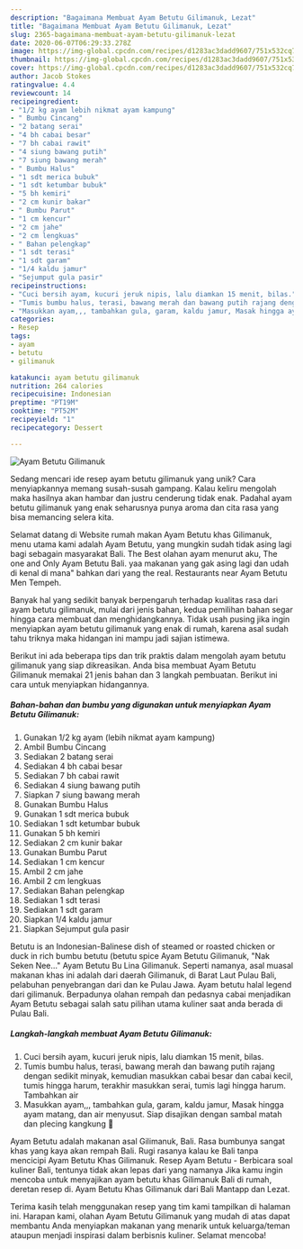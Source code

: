 ```yaml
---
description: "Bagaimana Membuat Ayam Betutu Gilimanuk, Lezat"
title: "Bagaimana Membuat Ayam Betutu Gilimanuk, Lezat"
slug: 2365-bagaimana-membuat-ayam-betutu-gilimanuk-lezat
date: 2020-06-07T06:29:33.278Z
image: https://img-global.cpcdn.com/recipes/d1283ac3dadd9607/751x532cq70/ayam-betutu-gilimanuk-foto-resep-utama.jpg
thumbnail: https://img-global.cpcdn.com/recipes/d1283ac3dadd9607/751x532cq70/ayam-betutu-gilimanuk-foto-resep-utama.jpg
cover: https://img-global.cpcdn.com/recipes/d1283ac3dadd9607/751x532cq70/ayam-betutu-gilimanuk-foto-resep-utama.jpg
author: Jacob Stokes
ratingvalue: 4.4
reviewcount: 14
recipeingredient:
- "1/2 kg ayam lebih nikmat ayam kampung"
- " Bumbu Cincang"
- "2 batang serai"
- "4 bh cabai besar"
- "7 bh cabai rawit"
- "4 siung bawang putih"
- "7 siung bawang merah"
- " Bumbu Halus"
- "1 sdt merica bubuk"
- "1 sdt ketumbar bubuk"
- "5 bh kemiri"
- "2 cm kunir bakar"
- " Bumbu Parut"
- "1 cm kencur"
- "2 cm jahe"
- "2 cm lengkuas"
- " Bahan pelengkap"
- "1 sdt terasi"
- "1 sdt garam"
- "1/4 kaldu jamur"
- "Sejumput gula pasir"
recipeinstructions:
- "Cuci bersih ayam, kucuri jeruk nipis, lalu diamkan 15 menit, bilas."
- "Tumis bumbu halus, terasi, bawang merah dan bawang putih rajang dengan sedikit minyak, kemudian masukkan cabai besar dan cabai kecil, tumis hingga harum, terakhir masukkan serai, tumis lagi hingga harum. Tambahkan air"
- "Masukkan ayam,,, tambahkan gula, garam, kaldu jamur, Masak hingga ayam matang, dan air menyusut. Siap disajikan dengan sambal matah dan plecing kangkung 🤤"
categories:
- Resep
tags:
- ayam
- betutu
- gilimanuk

katakunci: ayam betutu gilimanuk 
nutrition: 264 calories
recipecuisine: Indonesian
preptime: "PT19M"
cooktime: "PT52M"
recipeyield: "1"
recipecategory: Dessert

---
```



![Ayam Betutu Gilimanuk](https://img-global.cpcdn.com/recipes/d1283ac3dadd9607/751x532cq70/ayam-betutu-gilimanuk-foto-resep-utama.jpg)

Sedang mencari ide resep ayam betutu gilimanuk yang unik? Cara menyiapkannya memang susah-susah gampang. Kalau keliru mengolah maka hasilnya akan hambar dan justru cenderung tidak enak. Padahal ayam betutu gilimanuk yang enak seharusnya punya aroma dan cita rasa yang bisa memancing selera kita.

Selamat datang di Website rumah makan Ayam Betutu khas Gilimanuk, menu utama kami adalah Ayam Betutu, yang mungkin sudah tidak asing lagi bagi sebagain masyarakat Bali. The Best olahan ayam menurut aku, The one and Only Ayam Betutu Bali. yaa makanan yang gak asing lagi dan udah di kenal di mana&#34; bahkan dari yang the real. Restaurants near Ayam Betutu Men Tempeh.

Banyak hal yang sedikit banyak berpengaruh terhadap kualitas rasa dari ayam betutu gilimanuk, mulai dari jenis bahan, kedua pemilihan bahan segar hingga cara membuat dan menghidangkannya. Tidak usah pusing jika ingin menyiapkan ayam betutu gilimanuk yang enak di rumah, karena asal sudah tahu triknya maka hidangan ini mampu jadi sajian istimewa.


Berikut ini ada beberapa tips dan trik praktis dalam mengolah ayam betutu gilimanuk yang siap dikreasikan. Anda bisa membuat Ayam Betutu Gilimanuk memakai 21 jenis bahan dan 3 langkah pembuatan. Berikut ini cara untuk menyiapkan hidangannya.

<!--inarticleads1-->

##### Bahan-bahan dan bumbu yang digunakan untuk menyiapkan Ayam Betutu Gilimanuk:

1. Gunakan 1/2 kg ayam (lebih nikmat ayam kampung)
1. Ambil  Bumbu Cincang
1. Sediakan 2 batang serai
1. Sediakan 4 bh cabai besar
1. Sediakan 7 bh cabai rawit
1. Sediakan 4 siung bawang putih
1. Siapkan 7 siung bawang merah
1. Gunakan  Bumbu Halus
1. Gunakan 1 sdt merica bubuk
1. Sediakan 1 sdt ketumbar bubuk
1. Gunakan 5 bh kemiri
1. Sediakan 2 cm kunir bakar
1. Gunakan  Bumbu Parut
1. Sediakan 1 cm kencur
1. Ambil 2 cm jahe
1. Ambil 2 cm lengkuas
1. Sediakan  Bahan pelengkap
1. Sediakan 1 sdt terasi
1. Sediakan 1 sdt garam
1. Siapkan 1/4 kaldu jamur
1. Siapkan Sejumput gula pasir


Betutu is an Indonesian-Balinese dish of steamed or roasted chicken or duck in rich bumbu betutu (betutu spice Ayam Betutu Gilimanuk, &#34;Nak Seken Nee…&#34; Ayam Betutu Bu Lina Gilimanuk. Seperti namanya, asal muasal makanan khas ini adalah dari daerah Gilimanuk, di Barat Laut Pulau Bali, pelabuhan penyebrangan dari dan ke Pulau Jawa. Ayam betutu halal legend dari gilimanuk. Berpadunya olahan rempah dan pedasnya cabai menjadikan Ayam Betutu sebagai salah satu pilihan utama kuliner saat anda berada di Pulau Bali. 

<!--inarticleads2-->

##### Langkah-langkah membuat Ayam Betutu Gilimanuk:

1. Cuci bersih ayam, kucuri jeruk nipis, lalu diamkan 15 menit, bilas.
1. Tumis bumbu halus, terasi, bawang merah dan bawang putih rajang dengan sedikit minyak, kemudian masukkan cabai besar dan cabai kecil, tumis hingga harum, terakhir masukkan serai, tumis lagi hingga harum. Tambahkan air
1. Masukkan ayam,,, tambahkan gula, garam, kaldu jamur, Masak hingga ayam matang, dan air menyusut. Siap disajikan dengan sambal matah dan plecing kangkung 🤤


Ayam Betutu adalah makanan asal Gilimanuk, Bali. Rasa bumbunya sangat khas yang kaya akan rempah Bali. Rugi rasanya kalau ke Bali tanpa mencicipi Ayam Betutu Khas Gilimanuk. Resep Ayam Betutu - Berbicara soal kuliner Bali, tentunya tidak akan lepas dari yang namanya Jika kamu ingin mencoba untuk menyajikan ayam betutu khas Gilimanuk Bali di rumah, deretan resep di. Ayam Betutu Khas Gilimanuk dari Bali Mantapp dan Lezat. 

Terima kasih telah menggunakan resep yang tim kami tampilkan di halaman ini. Harapan kami, olahan Ayam Betutu Gilimanuk yang mudah di atas dapat membantu Anda menyiapkan makanan yang menarik untuk keluarga/teman ataupun menjadi inspirasi dalam berbisnis kuliner. Selamat mencoba!
